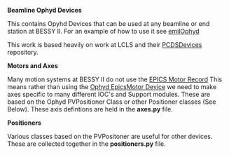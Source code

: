 **Beamline Ophyd Devices** 

This contains Opyhd Devices that can be used at any beamline or end station at BESSY II. For an example of how to use it see [emilOphyd](https://gitlab.helmholtz-berlin.de/sissy/experiment-control/emilOphyd) 

This work is based heavily on work at LCLS and their [PCDSDevices](https://github.com/pcdshub/pcdsdevices) repository.

**Motors and Axes**

Many motion systems at BESSY II do not use the [EPICS Motor Record](https://github.com/epics-modules/motor) This means rather than using the [Ophyd EpicsMotor Device](https://nsls-ii.github.io/ophyd/builtin-devices.html#epicsmotor) we need to make axes specific to many different IOC's and Support modules. These are based on the Ophyd PVPositioner Class or other Positioner classes (See Below). These axis defintions are held in the **axes.py** file.

**Positioners**

Various classes based on the PVPositoner are useful for other devices. These are collected together in the **positioners.py** file.
